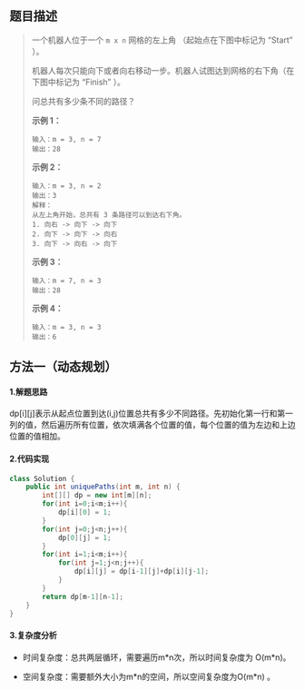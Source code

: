 ## 题目描述 
>  一个机器人位于一个 `m x n` 网格的左上角 （起始点在下图中标记为 “Start” ）。
>
>  机器人每次只能向下或者向右移动一步。机器人试图达到网格的右下角（在下图中标记为 “Finish” ）。
>
>  问总共有多少条不同的路径？
>
>   
>
>  **示例 1：**
>
>  ```
>  输入：m = 3, n = 7
>  输出：28
>  ```
>
>  **示例 2：**
>
>  ```
>  输入：m = 3, n = 2
>  输出：3
>  解释：
>  从左上角开始，总共有 3 条路径可以到达右下角。
>  1. 向右 -> 向下 -> 向下
>  2. 向下 -> 向下 -> 向右
>  3. 向下 -> 向右 -> 向下
>  ```
>
>  **示例 3：**
>
>  ```
>  输入：m = 7, n = 3
>  输出：28
>  ```
>
>  **示例 4：**
>
>  ```
>  输入：m = 3, n = 3
>  输出：6
>  ```


## 方法一（动态规划）
#### 1.解题思路
dp[i]\[j]表示从起点位置到达(i,j)位置总共有多少不同路径。先初始化第一行和第一列的值，然后遍历所有位置，依次填满各个位置的值，每个位置的值为左边和上边位置的值相加。

#### 2.代码实现
```java
class Solution {
    public int uniquePaths(int m, int n) {
        int[][] dp = new int[m][n];
        for(int i=0;i<m;i++){
            dp[i][0] = 1;
        }
        for(int j=0;j<n;j++){
            dp[0][j] = 1;
        }
        for(int i=1;i<m;i++){
            for(int j=1;j<n;j++){
                dp[i][j] = dp[i-1][j]+dp[i][j-1];
            }
        }
        return dp[m-1][n-1];
    }
}
```
#### 3.复杂度分析

- 时间复杂度：总共两层循环，需要遍历m\*n次，所以时间复杂度为 O(m\*n)。

- 空间复杂度：需要额外大小为m\*n的空间，所以空间复杂度为O(m\*n) 。

